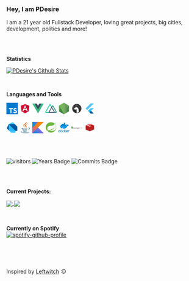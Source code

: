 ### Hey, I am PDesire 

I am a 21 year old Fullstack Developer, loving great projects, big cities, development, politics and more! 



<!--
**PDesire/PDesire** is a ✨ _special_ ✨ repository because its `README.md` (this file) appears on your GitHub profile.

Here are some ideas to get you started:

- 🔭 I’m currently working on ...
- 🌱 I’m currently learning ...
- 👯 I’m looking to collaborate on ...
- 🤔 I’m looking for help with ...
- 💬 Ask me about ...
- 📫 How to reach me: ...
- 😄 Pronouns: ...
- ⚡ Fun fact: ...
-->

<br />
<br />

**Statistics**

[![PDesire's Github Stats](https://github-readme-stats.vercel.app/api?username=PDesire&count_private=true&include_all_commits=true&show_icons=true&theme=react)](https://github.com/PDesire)

<br />

**Languages and Tools**  

<code><img height="30" src="https://raw.githubusercontent.com/github/explore/master/topics/typescript/typescript.png"></code>
<code><img height="30" src="https://raw.githubusercontent.com/github/explore/master/topics/angular/angular.png"></code>
<code><img height="30" src="https://raw.githubusercontent.com/github/explore/master/topics/vue/vue.png"></code>
<code><img height="30" src="https://raw.githubusercontent.com/github/explore/master/topics/nuxt/nuxt.png"></code>
<code><img height="30" src="https://raw.githubusercontent.com/github/explore/master/topics/nodejs/nodejs.png"></code>
<code><img height="30" src="https://raw.githubusercontent.com/github/explore/master/topics/deno/deno.png"></code>
<code><img height="30" src="https://raw.githubusercontent.com/github/explore/master/topics/flutter/flutter.png"></code>
<br />
<br />
<code><img height="30" src="https://raw.githubusercontent.com/github/explore/master/topics/dart/dart.png"></code>
<code><img height="30" src="https://raw.githubusercontent.com/github/explore/master/topics/java/java.png"></code>
<code><img height="30" src="https://raw.githubusercontent.com/github/explore/master/topics/kotlin/kotlin.png"></code>
<code><img height="30" src="https://raw.githubusercontent.com/github/explore/master/topics/spring/spring.png"></code>
<code><img height="30" src="https://raw.githubusercontent.com/github/explore/master/topics/docker/docker.png"></code>
<code><img height="30" src="https://raw.githubusercontent.com/github/explore/master/topics/mongodb/mongodb.png"></code>
<code><img height="30" src="https://raw.githubusercontent.com/github/explore/master/topics/redis/redis.png"></code>

<br />
<br />

![visitors](https://visitor-badge.glitch.me/badge?page_id=PDesire) ![Years Badge](https://badges.pufler.dev/years/PDesire) ![Commits Badge](https://badges.pufler.dev/commits/monthly/PDesire)

<br />
<br />

**Current Projects:**  

<a href="https://github.com/ZweiDev/thepublictransport-app">
  <img align="center" src="https://github-readme-stats.vercel.app/api/pin/?username=ZweiDev&repo=thepublictransport-app&theme=dark" />
</a>  
<a href="https://github.com/PDesire/Lavinia">
  <img align="center" src="https://github-readme-stats.vercel.app/api/pin/?username=PDesire&repo=Lavinia&theme=dark" />
</a>  

<br />
<br />
<br />

**Currently on Spotify**
<br />
[![spotify-github-profile](https://spotify-github-profile.vercel.app/api/view?uid=3oz6zcpnff7r9obdkssbqvmte&cover_image=true&theme=default)](https://spotify-github-profile.vercel.app/api/view?uid=3oz6zcpnff7r9obdkssbqvmte&redirect=true)

<br />
<br />
<br />

Inspired by [Leftwitch](https://github.com/Leftwitch) :D 
